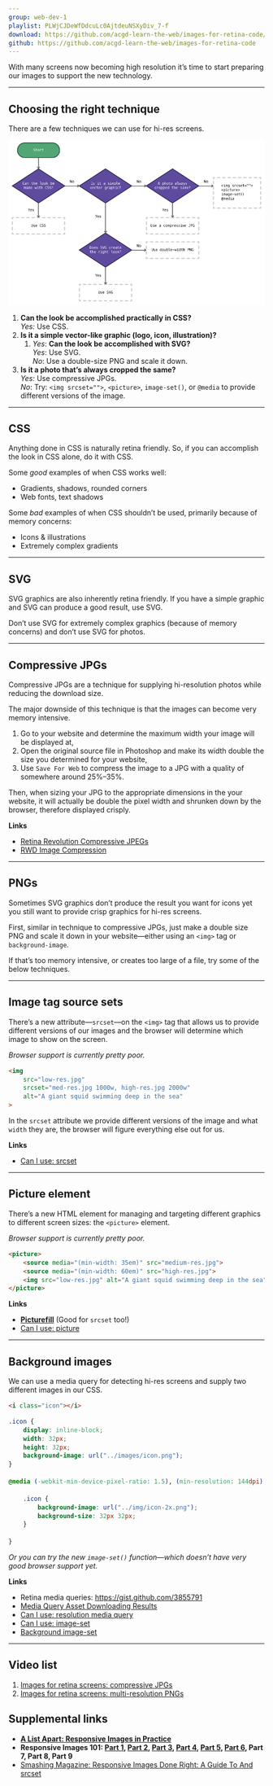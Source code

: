 ```yaml
---
group: web-dev-1
playlist: PLWjCJDeWfDdcuLc0AjtdeuNSXyDiv_7-f
download: https://github.com/acgd-learn-the-web/images-for-retina-code/archive/master.zip
github: https://github.com/acgd-learn-the-web/images-for-retina-code
---
```


With many screens now becoming high resolution it’s time to start preparing our images to support the new technology.

---

## Choosing the right technique

There are a few techniques we can use for hi-res screens.

![](flow-chart.png)

1. **Can the look be accomplished practically in CSS?**<br>
	*Yes:* Use CSS.
2. **Is it a simple vector-like graphic (logo, icon, illustration)?**<br>
	1. *Yes*: **Can the look be accomplished with SVG?**<br>
		*Yes*: Use SVG.<br>
		*No*: Use a double-size PNG and scale it down.
3. **Is it a photo that’s always cropped the same?**<br>
	*Yes:* Use compressive JPGs.<br>
	*No*: Try: `<img srcset="">`, `<picture>`, `image-set()`, or `@media` to provide different versions of the image.

---

## CSS

Anything done in CSS is naturally retina friendly. So, if you can accomplish the look in CSS alone, do it with CSS.

Some *good* examples of when CSS works well:

- Gradients, shadows, rounded corners
- Web fonts, text shadows

Some *bad* examples of when CSS shouldn’t be used, primarily because of memory concerns:

- Icons & illustrations
- Extremely complex gradients

---

## SVG

SVG graphics are also inherently retina friendly. If you have a simple graphic and SVG can produce a good result, use SVG.

Don’t use SVG for extremely complex graphics (because of memory concerns) and don’t use SVG for photos.

---

## Compressive JPGs

Compressive JPGs are a technique for supplying hi-resolution photos while reducing the download size.

The major downside of this technique is that the images can become very memory intensive.

1. Go to your website and determine the maximum width your image will be displayed at,
2. Open the original source file in Photoshop and make its width double the size you determined for your website,
3. Use `Save For Web` to compress the image to a JPG with a quality of somewhere around 25%–35%.

Then, when sizing your JPG to the appropriate dimensions in the your website, it will actually be double the pixel width and shrunken down by the browser, therefore displayed crisply.

**Links**

- [Retina Revolution Compressive JPEGs](http://blog.netvlies.nl/design-interactie/retina-revolution/)
- [RWD Image Compression](http://filamentgroup.com/lab/rwd_img_compression/)

---

## PNGs

Sometimes SVG graphics don’t produce the result you want for icons yet you still want to provide crisp graphics for hi-res screens.

First, similar in technique to compressive JPGs, just make a double size PNG and scale it down in your website—either using an `<img>` tag or `background-image`.

If that’s too memory intensive, or creates too large of a file, try some of the below techniques.

---

## Image tag source sets

There’s a new attribute—`srcset`—on the `<img>` tag that allows us to provide different versions of our images and the browser will determine which image to show on the screen.

*Browser support is currently pretty poor.*

```html
<img
	src="low-res.jpg"
	srcset="med-res.jpg 1000w, high-res.jpg 2000w"
	alt="A giant squid swimming deep in the sea"
>
```

In the `srcset` attribute we provide different versions of the image and what `width` they are, the browser will figure everything else out for us.

**Links**

- [Can I use: srcset](http://caniuse.com/#feat=srcset)

---

## Picture element

There’s a new HTML element for managing and targeting different graphics to different screen sizes: the `<picture>` element.

*Browser support is currently pretty poor.*

```html
<picture>
	<source media="(min-width: 35em)" src="medium-res.jpg">
	<source media="(min-width: 60em)" src="high-res.jpg">
	<img src="low-res.jpg" alt="A giant squid swimming deep in the sea">
</picture>
```

**Links**

- **[Picturefill](http://scottjehl.github.io/picturefill/)** (Good for `srcset` too!)
- [Can I use: picture](http://caniuse.com/#feat=picture)

---

## Background images

We can use a media query for detecting hi-res screens and supply two different images in our CSS.

```html
<i class="icon"></i>
```

```css
.icon {
	display: inline-block;
	width: 32px;
	height: 32px;
	background-image: url("../images/icon.png");
}

@media (-webkit-min-device-pixel-ratio: 1.5), (min-resolution: 144dpi) {

	.icon {
		background-image: url("../img/icon-2x.png");
		background-size: 32px 32px;
	}

}
```

*Or you can try the new `image-set()` function—which doesn’t have very good browser support yet.*

**Links**

- Retina media queries: <https://gist.github.com/3855791>
- [Media Query Asset Downloading Results](http://timkadlec.com/2012/04/media-query-asset-downloading-results/)
- [Can I use: resolution media query](http://caniuse.com/#feat=css-media-resolution)
- [Can I use: image-set](http://caniuse.com/#feat=css-image-set)
- [Background image-set](http://dev.w3.org/csswg/css-images-3/#image-set-notation)

---

## Video list

1. [Images for retina screens: compressive JPGs](https://www.youtube.com/watch?v=3SzWx4_mL7A&list=PLWjCJDeWfDdcuLc0AjtdeuNSXyDiv_7-f&index=1)
2. [Images for retina screens: multi-resolution PNGs](https://www.youtube.com/watch?v=Q91vXeF0mpU&list=PLWjCJDeWfDdcuLc0AjtdeuNSXyDiv_7-f&index=2)

## Supplemental links

- **[A List Apart: Responsive Images in Practice](http://alistapart.com/article/responsive-images-in-practice)**
- **Responsive Images 101: [Part 1](http://blog.cloudfour.com/responsive-images-101-definitions/), [Part 2](http://blog.cloudfour.com/responsive-images-101-part-2-img-required/), [Part 3](http://blog.cloudfour.com/responsive-images-101-part-3-srcset-display-density/), [Part 4](http://blog.cloudfour.com/responsive-images-101-part-4-srcset-width-descriptors/), [Part 5](http://blog.cloudfour.com/responsive-images-101-part-5-sizes/), [Part 6](http://blog.cloudfour.com/responsive-images-101-part-6-picture-element/), Part 7, Part 8, Part 9**
- [Smashing Magazine: Responsive Images Done Right: A Guide To <picture> And srcset](http://www.smashingmagazine.com/2014/05/14/responsive-images-done-right-guide-picture-srcset/)
